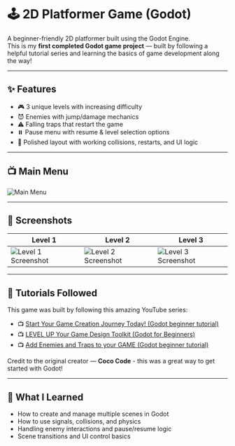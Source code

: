 # 🕹️ 2D Platformer Game (Godot)  
A beginner-friendly 2D platformer built using the Godot Engine.  
This is my **first completed Godot game project** — built by following a helpful tutorial series and learning the basics of game development along the way!

---

## ✨ Features

- 🎮 3 unique levels with increasing difficulty
- 😈 Enemies with jump/damage mechanics
- ⚠️ Falling traps that restart the game
- ⏸️ Pause menu with resume & level selection options
- 🎨 Polished layout with working collisions, restarts, and UI logic

---

## 📺 Main Menu

![Main Menu](assets/mainMenu.png)

---

## 📸 Screenshots

| Level 1 | Level 2 | Level 3 |
|--------|--------|--------|
| ![Level 1 Screenshot](assets/level1.png) | ![Level 2 Screenshot](assets/level2.png) | ![Level 3 Screenshot](assets/level3.png) |

---

## 🎥 Tutorials Followed

This game was built by following this amazing YouTube series:

- 📺 [Start Your Game Creation Journey Today! (Godot beginner tutorial)](https://youtu.be/5V9f3MT86M8?si=odPidkUdDJkQ9GkU)
- 📺 [LEVEL UP Your Game Design Toolkit (Godot for Beginners)](https://youtu.be/zL__a0Ei6Vs?si=u1GHF66ghP1LBcUf)
- 📺 [Add Enemies and Traps to your GAME (Godot beginner tutorial)](https://youtu.be/kBzV7vgdQfU?si=0xgjUMFea73TUS5V)

Credit to the original creator — **Coco Code** -  this was a great way to get started with Godot!

---

## 🧠 What I Learned

- How to create and manage multiple scenes in Godot
- How to use signals, collisions, and physics
- Handling enemy interactions and pause/resume logic
- Scene transitions and UI control basics
